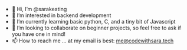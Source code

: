 - 👋 Hi, I’m @sarakeating
- 👀 I’m interested in backend development
- 🌱 I’m currently learning basic python, C, and a tiny bit of Javascript
- 💞️ I’m looking to collaborate on beginner projects, so feel free to ask if you have one in mind!
- 📫 How to reach me ... at my email is best: me@codewithsara.tech

<!---
sarakeating/sarakeating is a ✨ special ✨ repository because its `README.md` (this file) appears on your GitHub profile.
You can click the Preview link to take a look at your changes.
--->
